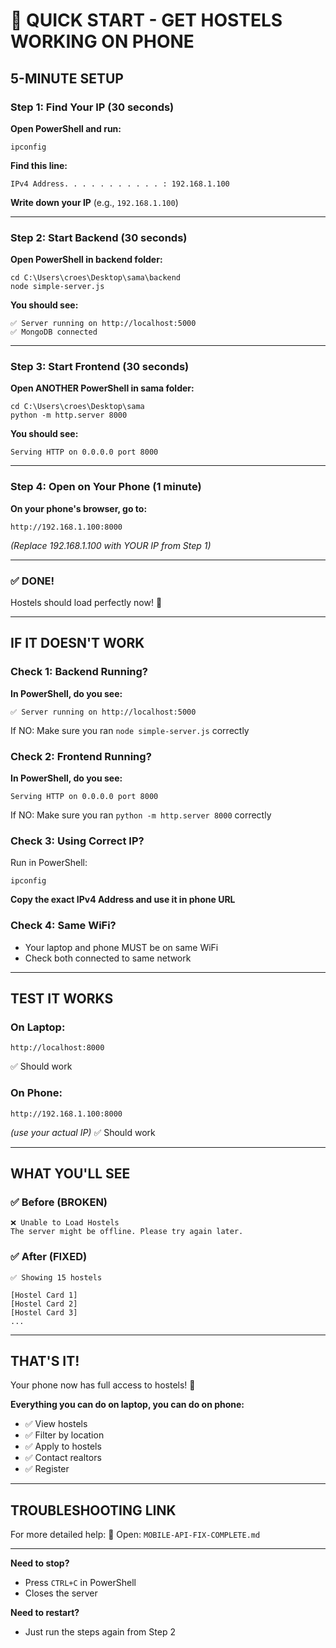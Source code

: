 # 🚀 QUICK START - GET HOSTELS WORKING ON PHONE

## 5-MINUTE SETUP

### Step 1: Find Your IP (30 seconds)
**Open PowerShell and run:**
```
ipconfig
```
**Find this line:**
```
IPv4 Address. . . . . . . . . . . : 192.168.1.100
```
**Write down your IP** (e.g., `192.168.1.100`)

---

### Step 2: Start Backend (30 seconds)
**Open PowerShell in backend folder:**
```
cd C:\Users\croes\Desktop\sama\backend
node simple-server.js
```

**You should see:**
```
✅ Server running on http://localhost:5000
✅ MongoDB connected
```

---

### Step 3: Start Frontend (30 seconds)
**Open ANOTHER PowerShell in sama folder:**
```
cd C:\Users\croes\Desktop\sama
python -m http.server 8000
```

**You should see:**
```
Serving HTTP on 0.0.0.0 port 8000
```

---

### Step 4: Open on Your Phone (1 minute)
**On your phone's browser, go to:**
```
http://192.168.1.100:8000
```
*(Replace 192.168.1.100 with YOUR IP from Step 1)*

---

### ✅ DONE!
Hostels should load perfectly now! 🎉

---

## IF IT DOESN'T WORK

### Check 1: Backend Running?
**In PowerShell, do you see:**
```
✅ Server running on http://localhost:5000
```
If NO: Make sure you ran `node simple-server.js` correctly

### Check 2: Frontend Running?
**In PowerShell, do you see:**
```
Serving HTTP on 0.0.0.0 port 8000
```
If NO: Make sure you ran `python -m http.server 8000` correctly

### Check 3: Using Correct IP?
Run in PowerShell:
```
ipconfig
```
**Copy the exact IPv4 Address and use it in phone URL**

### Check 4: Same WiFi?
- Your laptop and phone MUST be on same WiFi
- Check both connected to same network

---

## TEST IT WORKS

### On Laptop:
```
http://localhost:8000
```
✅ Should work

### On Phone:
```
http://192.168.1.100:8000
```
*(use your actual IP)*
✅ Should work

---

## WHAT YOU'LL SEE

### ✅ Before (BROKEN)
```
❌ Unable to Load Hostels
The server might be offline. Please try again later.
```

### ✅ After (FIXED)
```
✅ Showing 15 hostels

[Hostel Card 1]
[Hostel Card 2]
[Hostel Card 3]
...
```

---

## THAT'S IT!

Your phone now has full access to hostels! 🎉

**Everything you can do on laptop, you can do on phone:**
- ✅ View hostels
- ✅ Filter by location
- ✅ Apply to hostels
- ✅ Contact realtors
- ✅ Register

---

## TROUBLESHOOTING LINK

For more detailed help:
📖 Open: `MOBILE-API-FIX-COMPLETE.md`

---

**Need to stop?**
- Press `CTRL+C` in PowerShell
- Closes the server

**Need to restart?**
- Just run the steps again from Step 2
